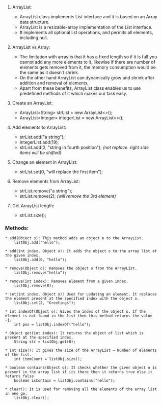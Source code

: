1. ArrayList:  
	* ArrayList class implements List interface and it is based on an Array data structure.
	* ArrayList is a resizable-array implementation of the List interface. 
	* It implements all optional list operations, and permits all elements, including null.
	
2. ArrayList vs Array:
	* The limitation with array is that it has a fixed length so if it is full you cannot add any more elements to it, likewise if there are number of elements gets removed from it, the memory consumption would be the same as it doesn’t shrink.
	* On the other hand ArrayList can dynamically grow and shrink after addition and removal of elements.
	* Apart from these benefits, ArrayList class enables us to use predefined methods of it which makes our task easy.
	
3. Create an ArrayList:
	* ArrayList<String<x>> strList = new ArrayList<>();
	* ArrayList<Integer<x>> integerList = new ArrayList<>(); 
	
4. Add elements to ArrayList: 
	* strList.add("a string");
	* integerList.add(19);
	* strList.add(3, "string in fourth position"); _(not replace. right side items will be shifted)_
	
5. Change an element in ArrayList: 
	* strList.set(0, "will replace the first item");
	
6. Remove elements from ArrayList: 
	* strList.remove("a string");
	* strList.remove(2); _(will remove the 3rd element)_
	
7. Get ArrayList length: 
	* strList.size();
	
### Methods:  

	* add(Object o): This method adds an object o to the ArrayList.  
	    listObj.add("hello");
		
	* add(int index, Object o): It adds the object o to the array list at the given index.
		listObj.add(0, "hello");
		
	* remove(Object o): Removes the object o from the ArrayList.
		listObj.remove("hello");
		
	* remove(int index): Removes element from a given index.
		listObj.remove(0);
		
	* set(int index, Object o): Used for updating an element. It replaces the element present at the specified index with the object o.
		listObj.set(2, "Greetings");
		
	* int indexOf(Object o): Gives the index of the object o. If the element is not found in the list then this method returns the value -1.
		int pos = listObj.indexOf("hello");
		
	* Object get(int index): It returns the object of list which is present at the specified index.
		String str = listObj.get(0);
		
	* int size(): It gives the size of the ArrayList – Number of elements of the list.
		int itemCount = listObj.size();
		
	* boolean contains(Object o): It checks whether the given object o is present in the array list if its there then it returns true else it returns false
		boolean isContain = listObj.contains("hello");
		
	* clear(): It is used for removing all the elements of the array list in one go.
		listObj.clear();